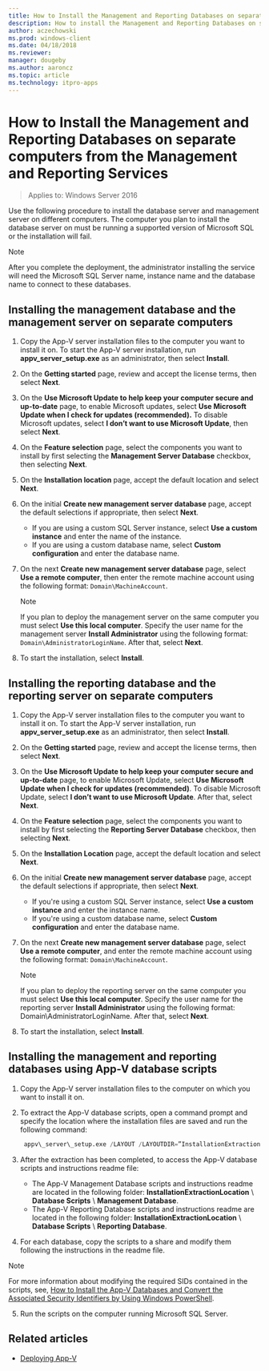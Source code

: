 ```yaml
---
title: How to Install the Management and Reporting Databases on separate computers from the Management and Reporting Services (Windows 10/11)
description: How to install the Management and Reporting Databases on separate computers from the Management and Reporting Services.
author: aczechowski
ms.prod: windows-client
ms.date: 04/18/2018
ms.reviewer: 
manager: dougeby
ms.author: aaroncz
ms.topic: article
ms.technology: itpro-apps
---
```


# How to Install the Management and Reporting Databases on separate computers from the Management and Reporting Services

>Applies to: Windows Server 2016

Use the following procedure to install the database server and management server on different computers. The computer you plan to install the database server on must be running a supported version of Microsoft SQL or the installation will fail.

>[!NOTE]
>After you complete the deployment, the administrator installing the service will need the Microsoft SQL Server name, instance name and the database name to connect to these databases.

## Installing the management database and the management server on separate computers

1. Copy the App-V server installation files to the computer you want to install it on. To start the App-V server installation, run **appv\_server\_setup.exe** as an administrator, then select **Install**.
2. On the **Getting started** page, review and accept the license terms, then select **Next**.
3. On the **Use Microsoft Update to help keep your computer secure and up-to-date** page, to enable Microsoft updates, select **Use Microsoft Update when I check for updates (recommended).** To disable Microsoft updates, select **I don’t want to use Microsoft Update**, then select **Next**.
4. On the **Feature selection** page, select the components you want to install by first selecting the **Management Server Database** checkbox, then selecting **Next**.
5. On the **Installation location** page, accept the default location and select **Next**.
6. On the initial **Create new management server database** page, accept the default selections if appropriate, then select **Next**.
   * If you are using a custom SQL Server instance, select **Use a custom instance** and enter the name of the instance.
   * If you are using a custom database name, select **Custom configuration** and enter the database name.
7. On the next **Create new management server database** page, select **Use a remote computer**, then enter the remote machine account using the following format: ```Domain\MachineAccount```.

   > [!NOTE]
    >If you plan to deploy the management server on the same computer you must select **Use this local computer**. Specify the user name for the management server **Install Administrator** using the following format: ```Domain\AdministratorLoginName```. After that, select **Next**.
8. To start the installation, select **Install**.

## Installing the reporting database and the reporting server on separate computers

1. Copy the App-V server installation files to the computer you want to install it on. To start the App-V server installation, run **appv\_server\_setup.exe** as an administrator, then select **Install**.
2. On the **Getting started** page, review and accept the license terms, then select **Next**.
3. On the **Use Microsoft Update to help keep your computer secure and up-to-date** page, to enable Microsoft Update, select **Use Microsoft Update when I check for updates (recommended)**. To disable Microsoft Update, select **I don’t want to use Microsoft Update**. After that, select **Next**.
4. On the **Feature selection** page, select the components you want to install by first selecting the **Reporting Server Database** checkbox, then selecting **Next**.
5. On the **Installation Location** page, accept the default location and select **Next**.
6. On the initial **Create new management server database** page, accept the default selections if appropriate, then select **Next**.
   * If you're using a custom SQL Server instance, select **Use a custom instance** and enter the instance name.
   * If you're using a custom database name, select **Custom configuration** and enter the database name.
7. On the next **Create new management server database** page, select **Use a remote computer**, and enter the remote machine account using the following format: ```Domain\MachineAccount```.

   > [!NOTE]
    >If you plan to deploy the reporting server on the same computer you must select **Use this local computer**. Specify the user name for the reporting server **Install Administrator** using the following format: Domain\\AdministratorLoginName. After that, select **Next**.
8. To start the installation, select **Install**.

## Installing the management and reporting databases using App-V database scripts

1. Copy the App-V server installation files to the computer on which you want to install it on.
2. To extract the App-V database scripts, open a command prompt and specify the location where the installation files are saved and run the following command:

   ```SQL
    appv\_server\_setup.exe /LAYOUT /LAYOUTDIR=”InstallationExtractionLocation”
   ```
  
3. After the extraction has been completed, to access the App-V database scripts and instructions readme file:

   * The App-V Management Database scripts and instructions readme are located in the following folder: **InstallationExtractionLocation** \\ **Database Scripts** \\ **Management Database**.
   * The App-V Reporting Database scripts and instructions readme are located in the following folder: **InstallationExtractionLocation** \\ **Database Scripts** \\ **Reporting Database**.
4. For each database, copy the scripts to a share and modify them following the instructions in the readme file.

  > [!NOTE]
   >For more information about modifying the required SIDs contained in the scripts, see, [How to Install the App-V Databases and Convert the Associated Security Identifiers by Using Windows PowerShell](appv-install-the-appv-databases-and-convert-the-associated-security-identifiers-with-powershell.md).
5. Run the scripts on the computer running Microsoft SQL Server.





## Related articles

* [Deploying App-V](appv-deploying-appv.md)

